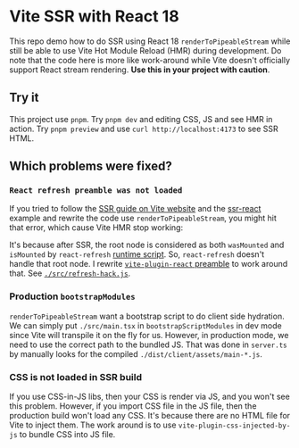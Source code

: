 # Vite SSR with React 18

This repo demo how to do SSR using React 18 `renderToPipeableStream` while still
be able to use Vite Hot Module Reload (HMR) during development. Do note that the
code here is more like work-around while Vite doesn't officially support React
stream rendering. **Use this in your project with caution**.

## Try it

This project use `pnpm`. Try `pnpm dev` and editing CSS, JS and see HMR in
action. Try `pnpm preview` and use `curl http://localhost:4173` to see SSR HTML.

## Which problems were fixed?

### `React refresh preamble was not loaded`

If you tried to follow the [SSR guide on Vite website][vite-ssr] and the
[ssr-react][] example and rewrite the code use `renderToPipeableStream`, you
might hit that error, which cause Vite HMR stop working:

It's because after SSR, the root node is considered as both `wasMounted` and
`isMounted` by `react-refresh` [runtime script][rr]. So, `react-refresh` doesn't
handle that root node. I rewrite [`vite-plugin-react` preamble][preamble] to
work around that. See [`./src/refresh-hack.js`](./src/refresh-hack.js).

### Production `bootstrapModules`

`renderToPipeableStream` want a bootstrap script to do client side hydration. We
can simply put `./src/main.tsx` in `bootstrapScriptModules` in dev mode since
Vite will transpile it on the fly for us. However, in production mode, we need
to use the correct path to the bundled JS. That was done in `server.ts` by
manually looks for the compiled `./dist/client/assets/main-*.js`.

### CSS is not loaded in SSR build

If you use CSS-in-JS libs, then your CSS is render via JS, and you won't see
this problem. However, if you import CSS file in the JS file, then the
production build won't load any CSS. It's because there are no HTML file for
Vite to inject them. The work around is to use `vite-plugin-css-injected-by-js`
to bundle CSS into JS file.

[vite-ssr]: https://vitejs.dev/guide/ssr.html
[ssr-react]: https://github.com/vitejs/vite-plugin-react/tree/main/playground/ssr-react
[rr]: https://github.com/facebook/react/blob/main/packages/react-refresh/src/ReactFreshRuntime.js#L553
[preamble]: https://github.com/vitejs/vite-plugin-react/blob/main/packages/plugin-react/src/fast-refresh.ts#L30
